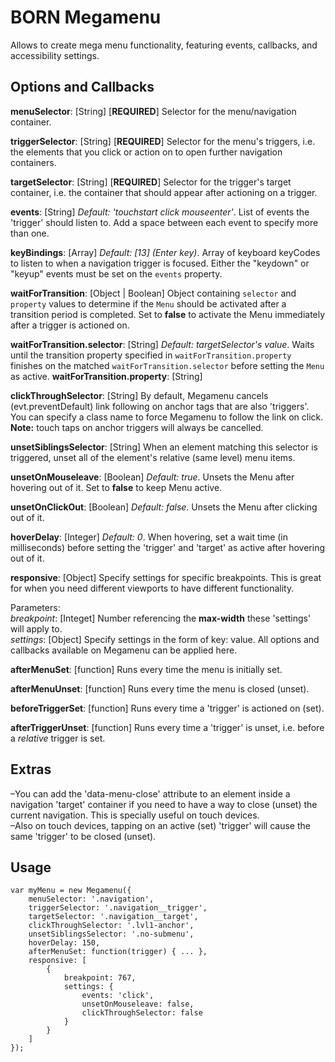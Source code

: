 # BORN Megamenu #

Allows to create mega menu functionality, featuring events, callbacks, and accessibility settings.

## Options and Callbacks ##

**menuSelector**: [String] [**REQUIRED**] Selector for the menu/navigation container.

**triggerSelector**: [String] [**REQUIRED**] Selector for the menu's triggers, i.e. the elements that you click or action on to open further navigation containers.

**targetSelector**: [String] [**REQUIRED**] Selector for the trigger's target container, i.e. the container that should appear after actioning on a trigger.

**events**: [String] *Default: 'touchstart click mouseenter'*. List of events the 'trigger' should listen to. Add a space between each event to specify more than one.

**keyBindings**: [Array] *Default: [13] (Enter key)*. Array of keyboard keyCodes to listen to when a navigation trigger is focused. Either the "keydown" or "keyup" events must be set on the `events` property.

**waitForTransition**: [Object | Boolean] Object containing `selector` and `property` values to determine if the `Menu` should be activated after a transition period is completed. Set to **false** to activate the Menu immediately after a trigger is actioned on.

**waitForTransition.selector**: [String] *Default: targetSelector's value*. Waits until the transition property specified in `waitForTransition.property` finishes on the matched `waitForTransition.selector` before setting the `Menu` as active.
**waitForTransition.property**: [String]

**clickThroughSelector**: [String] By default, Megamenu cancels (evt.preventDefault) link following on anchor tags that are also 'triggers'. You can specify a class name to force Megamenu to follow the link on click. **Note:** touch taps on anchor triggers will always be cancelled.

**unsetSiblingsSelector**: [String] When an element matching this selector is triggered, unset all of the element's relative (same level) menu items.

**unsetOnMouseleave**: [Boolean] *Default: true*. Unsets the Menu after hovering out of it. Set to **false** to keep Menu active.

**unsetOnClickOut**: [Boolean] *Default: false*. Unsets the Menu after clicking out of it.

**hoverDelay**: [Integer] *Default: 0*. When hovering, set a wait time (in milliseconds) before setting the 'trigger' and 'target' as active after hovering out of it.

**responsive**: [Object] Specify settings for specific breakpoints. This is great for when you need different viewports to have different functionality.  

Parameters:  
*breakpoint*:  [Integet] Number referencing the **max-width** these 'settings' will apply to.  
*settings*: [Object] Specify settings in the form of key: value. All options and callbacks available on Megamenu can be applied here.

**afterMenuSet**: [function] Runs every time the menu is initially set.

**afterMenuUnset**: [function] Runs every time the menu is closed (unset).

**beforeTriggerSet**: [function] Runs every time a 'trigger' is actioned on (set).

**afterTriggerUnset**: [function] Runs every time a 'trigger' is unset, i.e. before a *relative* trigger is set.

## Extras ##

–You can add the 'data-menu-close' attribute to an element inside a navigation 'target' container if you need to have a way to close (unset) the current navigation. This is specially useful on touch devices.  
–Also on touch devices, tapping on an active (set) 'trigger' will cause the same 'trigger' to be closed (unset).

## Usage ##

    var myMenu = new Megamenu({
        menuSelector: '.navigation',
        triggerSelector: '.navigation__trigger',
        targetSelector: '.navigation__target',
        clickThroughSelector: '.lvl1-anchor',
        unsetSiblingsSelector: '.no-submenu',
        hoverDelay: 150,
        afterMenuSet: function(trigger) { ... },
        responsive: [
            {
                breakpoint: 767,
                settings: {
                    events: 'click',
                    unsetOnMouseleave: false,
                    clickThroughSelector: false
                }
            }
        ]
    });